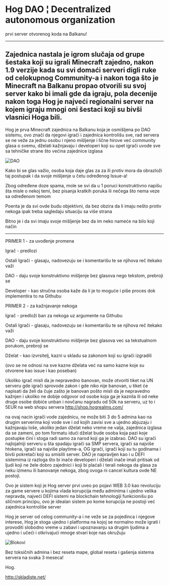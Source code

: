 # Hog DAO ¦ Decentralized autonomous organization
prvi server otvorenog koda na Balkanu!

---------------------------------------------------------------------------

Zajednica nastala je igrom slučaja od grupe šestaka koji su igrali Minecraft zajedno,
nakon 1.9 verzije kada su svi domaći serveri digli ruke od celokupnog Community-a i nakon
toga što je Minecraft na Balkanu propao otvorili su svoj server kako bi imali gde da igraju,
pola decenije nakon toga Hog je najveći regionalni server na kojem igraju mnogi oni šestaci koji su bivši vlasnici Hoga bili.
---------------------------------------------------------------------------
Hog je prva Minecraft zajednica na Balkanu koja je osmišljena po DAO sistemu,
ovo znači da njegovi igrači i zajednica kontrolišu sve, rad servera se ne veže
za jednu osobu i njeno mišljenje i lične hirove već community glasa o svemu,
dželati kažnjavaju i developeri koji su opet igrači uvode sve sa tehničke strane
što većina zajednice izglasa

![DAO](https://user-images.githubusercontent.com/33425430/175312829-df734b54-c175-459a-82d6-1a4544b16d62.jpg)


Kako bi se glas važio, osoba koja daje glas za za ili protiv
mora da obrazloži taj postupak i da svoje mišljenje u četu određenog Issue-a!


Zbog određene doze spama, mole se svi da u 1 poruci konstruktivno napišu šta misle
o nekoj temi, bez pisanja kratkih poruka ili nečega što nema veze sa određenom temom


Poenta je da svi ovde budu objektivni, da bez obzira da li imaju nešto protiv nekoga ipak treba sagledaju situaciju sa više strana


Bitno je i da svi imaju svoje mišljenje bez da im neko nameće na bilo koji način

---------------------------------------------------------------------------

PRIMER 1 - za uvođenje promena


Igrač - predlozi

Ostali Igrači - glasaju, nadovezuju se i komentarišu te se njihova reč itekako važi

DAO - daju svoje konstruktivno mišljenje bez glasova nego tekstom, prebroji se

Developer - kao stručna osoba kaže da li je to moguće i piše proces dok implementira to na Githubu


PRIMER 2 - za kažnjavanje nekoga


Igrač - predloži ban za nekoga uz argumente na Githubu

Ostali Igrači - glasaju, nadovezuju se i komentarišu te se njihova reč itekako važi

DAO - daju svoje konstruktivno mišljenje bez glasova vec sa tekstualnom porukom, prebroji se

Dželat - kao izvrsitelj, kazni u skladu sa zakonom koji su igrači izgradili

(ovo se ne odnosi na sve kazne dželata već na samo kazne koje su otvorene kao issue i kao poseban)

Ukoliko igrač misli da je nepravedno banovan, može otvoriti tiket na UN serveru gde igrači sprovode zakon i gde niko nije banovan, u tiket će napisati da želi da čuje zašto je banovan pošto misli da je nepravedno kažnjen i ukoliko ne dobije odgovor od osobe koja ga je kaznila ili od neke druge osobe dobiće unban i novčanu nagradu od 50k na serveru, uz to i 5EUR na web shopu servera http://shop.hogrealms.com/

na ovaj nacin igrači vode zajednicu, ne može biti 3 do 5 admina kao na drugim serverima koji vode sve i od kojih zavisi sve a ujedno abjuzaju i kažnjavaju loše, ukoliko jedan dželat neko vreme ne valja, zajednica izglasa da se zameni, po tom formatu idući dželat bude osoba koja pazi koje postupke čini i stoga radi samo za narod koji ga je izabrao. DAO su igrači najlojalniji serveru u šta spadaju igrači sa SMP servera, igrači sa najviše htokena, igrači sa najviše playtime-a, OG igrači, igrači koji su tu godinama i bivši pokretači koji su smislili server. DAO je napravljen kao i u DEFI sistemima iz razloga što bi inače developeri i dželati inače imali pritisak od ljudi koji ne žele dobro zajednici i koji bi plaćali i terali nekoga da glasa za neku izmenu ili banovanje nekoga, zbog ovoga ni cancel kultura ovde NE postoji.

Ovo je sistem koji je Hog server prvi uveo po pojavi WEB 3.0 kao revoluciju za game servere u kojima vlada korupcija među adminima i ujedno velika nepravda,
najveći DEFI sistemi na blockchain tehnologiji funkcionišu po sličnom principu, ovo je idealan sistem po kome korupcija ne postoji već zajednica kontroliše server

Hog je server od celog community-a i ne veže se za pojedinca i njegove interese, Hog je stoga ujedno i platforma na kojoj se normalno može igrati i provoditi slobodno vreme u zabavi i upoznavanju sa drugim ljudima a ujedno i učeći i otkrivajući mnoge stvari koje nas okružuju

![Blokovi](https://user-images.githubusercontent.com/33425430/175315415-d0efd4eb-d5de-4329-a5a2-7e06db7ddcf7.png)

Bez toksičnih admina i bez reseta mape, global reseta i gašenja sistema servera na svaka 3 meseca!

Hog.

http://skladiste.net/
